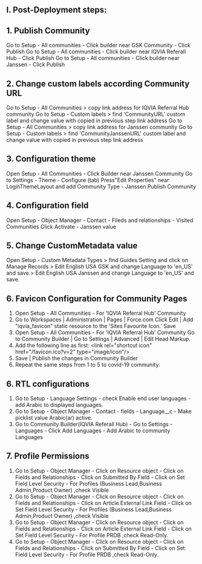 ## I. Post-Deployment steps:

## 1. Publish Community
Go to Setup - All communities - Click builder near GSK Community - Click Publish
Go to Setup - All communities - Click builder near IQVIA Referall Hub - Click Publish
Go to Setup - All communities - Click builder near Janssen - Click Publish

## 2. Change custom labels according Community URL
Go to Setup - All Communities > copy link address for IQVIA Referral Hub community
Go to Setup - Custom labels > find 'CommunityURL' custom label and change value with copied in previous step link address
Go to Setup - All Communities > copy link address for Janssen community
Go to Setup - Custom labels > find 'CommunityJanssenURL' custom label and change value with copied in previous step link address

## 3. Configuration theme
Open Setup - All Communities - Click Builder near Janssen Community
Go to Settings - Theme - Configure (tab)
Press"Edit Properties" near LoginThemeLayout and add Community Type - Janssen
Publish Community

## 4. Configuration field
Open Setup - Object Manager - Contact - Fileds and relationships - Visited Communities
Click Activate - Janssen value

## 5. Change CustomMetadata value
Open Setup - Custom Metadata Types > find Guides Setting and click on Manage Records > Edit 	English USA GSK  and change Language to 'en_US' and save.> Edit English USA Janssen and change Language to 'en_US' and save.

## 6. Favicon Configuration for Community Pages
1. Open Setup - All Communities - For 'IQVIA Referral Hub' Community
2. Go to Workspaces | Administration | Pages | Force.com
   Click Edit | Add "iqvia_favicon" static resource to the 'Sites Favourite Icon.' Save
3. Open Setup - All Communities - For 'IQVIA Referral Hub' Community
    Go to Community Builder | Go to Settings | Advanced | Edit Head Markup. 
4. Add the following line as first: 
    \<link rel="shortcut icon" href="/favicon.ico?v=2" type="image/icon"/\>
5. Save | Publish the changes in Community Builder
6. Repeat the same steps from 1 to 5 to covid-19 community.

## 6. RTL configurations
1. Go to Setup - Language Settings - check Enable end user languages - add Arabic to displayed          languages.
2. Go to Setup - Object Manager - Contact - fields - Language__c - Make picklist value Arabic(ar)       active.
3. Go to Community Builder(IQVIA Referall Hub) - Go to Settings - Languages - Click Add Languages -     Add Arabic to  community Languages

## 7. Profile Permissions
1. Go to Setup - Object Manager - Click on Resource object - Click on Fields and Relationships - Click on Submitted By Field - Click on Set Field Level Security  - For Profiles (Business Lead,Business Admin,Product Owner) ,check Visible
2. Go to Setup - Object Manager - Click on Resource object - Click on Fields and Relationships - Click on Article External Link	 Field - Click on Set Field Level Security  - For Profiles (Business Lead,Business Admin,Product Owner) ,check Visible   
3. Go to Setup - Object Manager - Click on Resource object - Click on Fields and Relationships - Click on Article External Link	 Field - Click on Set Field Level Security  - For Profile PRDB ,check Read-Only. 
4. Go to Setup - Object Manager - Click on Resource object - Click on Fields and Relationships - Click on Submitted By Field - Click on Set Field Level Security  - For Profile PRDB ,check Read-Only. 


